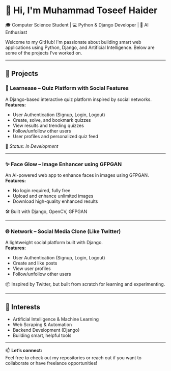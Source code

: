 # 👋 Hi, I'm Muhammad Toseef Haider

🎓 Computer Science Student | 💻 Python & Django Developer | 🤖 AI Enthusiast

Welcome to my GitHub! I'm passionate about building smart web applications using Python, Django, and Artificial Intelligence. Below are some of the projects I’ve worked on.

---

## 🚀 Projects

### 📘 Learnease – Quiz Platform with Social Features
A Django-based interactive quiz platform inspired by social networks.  
**Features:**
- User Authentication (Signup, Login, Logout)
- Create, solve, and bookmark quizzes
- View results and trending quizzes
- Follow/unfollow other users
- User profiles and personalized quiz feed

🔗 _Status: In Development_

---

### ✨ Face Glow – Image Enhancer using GFPGAN
An AI-powered web app to enhance faces in images using GFPGAN.  
**Features:**
- No login required, fully free
- Upload and enhance unlimited images
- Download high-quality enhanced results

🛠️ Built with Django, OpenCV, GFPGAN

---

### 🌐 Network – Social Media Clone (Like Twitter)
A lightweight social platform built with Django.  
**Features:**
- User Authentication (Signup, Login, Logout)
- Create and like posts
- View user profiles
- Follow/unfollow other users

📦 Inspired by Twitter, but built from scratch for learning and experimenting.

---

## 🧠 Interests
- Artificial Intelligence & Machine Learning
- Web Scraping & Automation
- Backend Development (Django)
- Building smart, helpful tools

---

📫 **Let’s connect:**  
Feel free to check out my repositories or reach out if you want to collaborate or have freelance opportunities!

